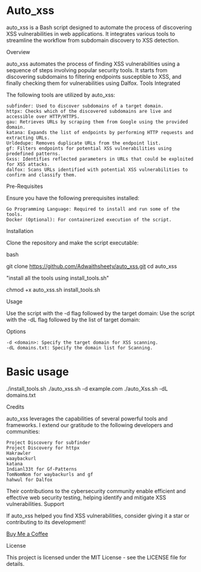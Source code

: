 # Auto_xss
auto_xss is a Bash script designed to automate the process of discovering XSS vulnerabilities in web applications. It integrates various tools to streamline the workflow from subdomain discovery to XSS detection.

Overview

auto_xss automates the process of finding XSS vulnerabilities using a sequence of steps involving popular security tools. It starts from discovering subdomains to filtering endpoints susceptible to XSS, and finally checking them for vulnerabilities using Dalfox.
Tools Integrated

The following tools are utilized by auto_xss:

    subfinder: Used to discover subdomains of a target domain.
    httpx: Checks which of the discovered subdomains are live and accessible over HTTP/HTTPS.
    gau: Retrieves URLs by scraping them from Google using the provided domain.
    katana: Expands the list of endpoints by performing HTTP requests and extracting URLs.
    Urldedupe: Removes duplicate URLs from the endpoint list.
    gf: Filters endpoints for potential XSS vulnerabilities using predefined patterns.
    Gxss: Identifies reflected parameters in URLs that could be exploited for XSS attacks.
    dalfox: Scans URLs identified with potential XSS vulnerabilities to confirm and classify them.

Pre-Requisites

Ensure you have the following prerequisites installed:

    Go Programming Language: Required to install and run some of the tools.
    Docker (Optional): For containerized execution of the script.

Installation

Clone the repository and make the script executable:

bash

git clone https://github.com/Adwaithsheety/auto_xss.git
cd auto_xss

"install all the tools using install_tools.sh" 

chmod +x auto_xss.sh install_tools.sh

Usage

Use the script with the -d flag followed by the target domain:
Use the script with the -dL flag followed by the list of target domain:



Options

    -d <domain>: Specify the target domain for XSS scanning.
    -dL domains.txt: Specify the domain list for Scanning.

# Basic usage
./install_tools.sh
./auto_xss.sh -d example.com
./auto_Xss.sh -dL domains.txt

Credits

auto_xss leverages the capabilities of several powerful tools and frameworks. I extend our gratitude to the following developers and communities:

    Project Discovery for subfinder
    Project Discovery for httpx
    Hakrawler
    waaybackurl
    katana
    1ndianl33t for Gf-Patterns
    TomNomNom for waybackurls and gf
    hahwul for Dalfox

Their contributions to the cybersecurity community enable efficient and effective web security testing, helping identify and mitigate XSS vulnerabilities.
Support

If auto_xss helped you find XSS vulnerabilities, consider giving it a star or contributing to its development!

[Buy Me a Coffee](https://buymeacoffee.com/adwaith_shetty)

License

This project is licensed under the MIT License - see the LICENSE file for details.
